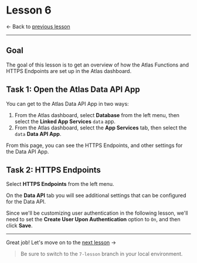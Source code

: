 # Lesson 6

<- Back to [previous lesson](https://github.com/mongodb-developer/social-app-demo/tree/5-lesson)

---

## Goal

The goal of this lesson is to get an overview of how the Atlas Functions and HTTPS Endpoints are set up in the Atlas dashboard.

## Task 1: Open the Atlas Data API App

You can get to the Atlas Data API App in two ways:
1. From the Atlas dashboard, select **Database** from the left menu, then select the **Linked App Services** `data` app.
1. From the Atlas dashboard, select the **App Services** tab, then select the `data` **Data API App**.

From this page, you can see the HTTPS Endpoints, and other settings for the Data API App.

## Task 2: HTTPS Endpoints

Select **HTTPS Endpoints** from the left menu.

On the **Data API** tab you will see additional settings that can be configured for the Data API. 

Since we'll be customizing user authentication in the following lesson, we'll need to set the **Create User Upon Authentication** option to `On`, and then click **Save**.

---

Great job! Let's move on to the [next lesson](https://github.com/mongodb-developer/social-app-demo/tree/7-lesson) ->

> Be sure to switch to the `7-lesson` branch in your local environment.
